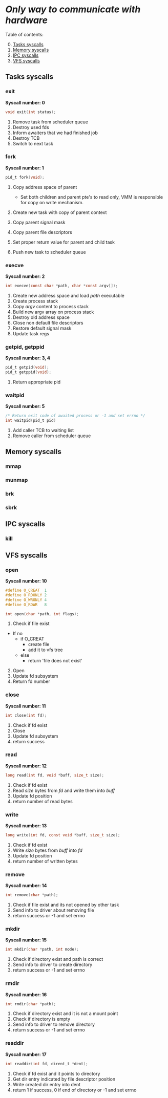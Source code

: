 # ***Only way to communicate with hardware***
Table of contents:   

0. [Tasks syscalls](#tasks-syscalls)     
1. [Memory syscalls](#memory-syscalls)      
2. [IPC syscalls](#ipc-syscalls)      
3. [VFS syscalls](#vfs-syscalls)      

## Tasks syscalls
### exit
**Syscall number: 0**   
```c
void exit(int status);
```
1. Remove task from scheduler queue   
2. Destroy used fds   
3. Inform awaiters that we had finished job   
4. Destroy TCB   
5. Switch to next task   


### fork
**Syscall number: 1**   
```c
pid_t fork(void);
```
1. Copy address space of parent   
    - Set both children and parent pte's to read only, VMM is responsible for copy on write mechanism.   

2. Create new task with copy of parent context   
3. Copy parent signal mask   
4. Copy parent file descriptors   
5. Set proper return value for parent and child task   
6. Push new task to scheduler queue   

### execve
**Syscall number: 2**   
```c
int execve(const char *path, char *const argv[]);
```
1. Create new address space and load _path_ executable   
2. Create process stack   
3. Copy _argv_ content to process stack   
4. Build new argv array on process stack
5. Destroy old address space   
6. Close non default file descriptors   
7. Restore default signal mask   
8. Update task regs   

### getpid, getppid
**Syscall number: 3, 4**   
```c
pid_t getpid(void);
pid_t getppid(void);
```
1. Return appropriate pid

### waitpid
**Syscall number: 5**   
```c
/* Return exit code of awaited process or -1 and set errno */
int waitpid(pid_t pid)
```
1. Add caller TCB to waiting list   
2. Remove caller from scheduler queue   

## Memory syscalls
### mmap
### munmap
### brk
### sbrk

## IPC syscalls
### kill

## VFS syscalls
### open
**Syscall number: 10**   
```c
#define O_CREAT  1
#define O_RDONLY 2
#define O_WRONLY 4
#define O_RDWR	 8

int open(char *path, int flags);
```

1. Check if file exist   
- If no   
    - if O_CREAT   
        - create file   
        - add it to vfs tree
    - else   
        - return 'file does not exist'    

2. Open
3. Update fd subsystem
4. Return fd number

### close
**Syscall number: 11**   
```c
int close(int fd);
```
1. Check if fd exist
2. Close
3. Update fd subsystem
4. return success

### read
**Syscall number: 12**   
```c
long read(int fd, void *buff, size_t size);
```
1. Check if fd exist
2. Read _size_ bytes from _fd_ and write them into _buff_
3. Update fd position
4. return number of read bytes

### write
**Syscall number: 13**
```c
long write(int fd, const void *buff, size_t size);
```
1. Check if fd exist
2. Write _size_ bytes from _buff_ into _fd_
3. Update fd position
4. return number of written bytes 

### remove
**Syscall number: 14**   
```c
int remove(char *path);
```
1. Check if file exist and its not opened by other task
2. Send info to driver about removing file
3. return success or -1 and set errno

### mkdir
**Syscall number: 15**
```c
int mkdir(char *path, int mode);
```
1. Check if directory exist and path is correct
2. Send info to driver to create directory
3. return success or -1 and set errno

### rmdir
**Syscall number: 16**   
```c
int rmdir(char *path);
```
1. Check if directory exist and it is not a mount point
2. Check if directory is empty
3. Send info to driver to remove directory
4. return success or -1 and set errno

### readdir
**Syscall number: 17**   
```c
int readdir(int fd, dirent_t *dent);
```
1. Check if fd exist and it points to directory
2. Get dir entry indicated by file descriptor position
3. Write created dir entry into dent
4. return 1 if success, 0 if end of directory or -1 and set errno